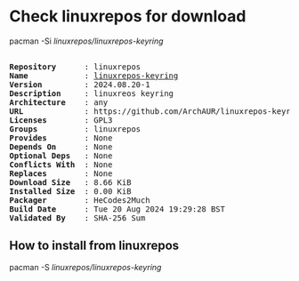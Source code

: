 # Check linuxrepos for download

pacman -Si *linuxrepos/linuxrepos-keyring*

<div class="highlight"><pre class="highlight"><text>
<b>Repository</b>      : linuxrepos
<b>Name</b>            : <a href="../../x86_64/linuxrepos-keyring-2024.08.20-1-any.pkg.tar.zst">linuxrepos-keyring</a>
<b>Version</b>         : 2024.08.20-1
<b>Description</b>     : linuxreos keyring
<b>Architecture</b>    : any
<b>URL</b>             : https://github.com/ArchAUR/linuxrepos-keyring
<b>Licenses</b>        : GPL3
<b>Groups</b>          : linuxrepos
<b>Provides</b>        : None
<b>Depends On</b>      : None
<b>Optional Deps</b>   : None
<b>Conflicts With</b>  : None
<b>Replaces</b>        : None
<b>Download Size</b>   : 8.66 KiB
<b>Installed Size</b>  : 0.00 KiB
<b>Packager</b>        : HeCodes2Much <wayne6324@gmail.com>
<b>Build Date</b>      : Tue 20 Aug 2024 19:29:28 BST
<b>Validated By</b>    : SHA-256 Sum
</text></pre></div>

## How to install from linuxrepos

pacman -S *linuxrepos/linuxrepos-keyring*
